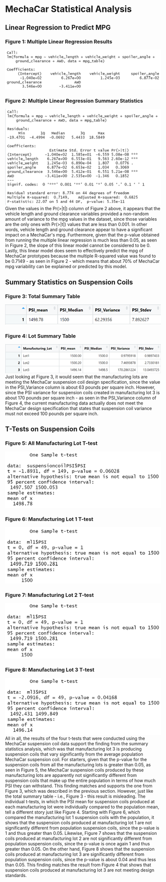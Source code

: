 # MechaCar Statistical Analysis

## Linear Regression to Predict MPG
### Figure 1: Multiple Linear Regression Results
![](https://github.com/HannaKim4673/MechaCar_Statistical_Analysis/blob/main/Results%20and%20Figures/LM%201.png)
### Figure 2: Multiple Linear Regression Summary Statistics 
![](https://github.com/HannaKim4673/MechaCar_Statistical_Analysis/blob/main/Results%20and%20Figures/LM%20Summary.png)
Given the values in the Pr(>|t|) column of Figure 2 above, it appears that the vehicle length and ground clearance variables provided a non-random amount of variance to the mpg values in the dataset, since those variables are the only ones with Pr(>|t|) values that are less than 0.001. In other words, vehicle length and ground clearance appear to have a significant impact on a MechaCar's mpg. Furthermore, given that the p-value obtained from running the multiple linear regression is much less than 0.05, as seen in Figure 2, the slope of this linear model cannot be considered to be 0. Lastly, this linear model does seem to effectively predict the mpg of MechaCar prototypes because the multiple R-squared value was found to be 0.7149 - as seen in Figure 2 - which means that about 70% of MechaCar mpg variability can be explained or predicted by this model.

## Summary Statistics on Suspension Coils
### Figure 3: Total Summary Table
![](https://github.com/HannaKim4673/MechaCar_Statistical_Analysis/blob/main/Results%20and%20Figures/total_summary.png)
### Figure 4: Lot Summary Table
![](https://github.com/HannaKim4673/MechaCar_Statistical_Analysis/blob/main/Results%20and%20Figures/lot_summary.png)
Just looking at Figure 3, it would seem that the manufacturing lots are meeting the MechaCar suspension coil design specification, since the value in the PSI_Variance column is about 63 pounds per square inch. However, since the PSI variance for suspension coils created in manufacturing lot 3 is about 170 pounds per square inch - as seen in the PSI_Variance column of Figure 4, the current manufacturing data actually does not meet the MechaCar design specification that states that suspension coil variance must not exceed 100 pounds per square inch.

## T-Tests on Suspension Coils
### Figure 5: All Manufacturing Lot T-test
![](https://github.com/HannaKim4673/MechaCar_Statistical_Analysis/blob/main/Results%20and%20Figures/AllLotst-test.png)
### Figure 6: Manufacturing Lot 1 T-test
![](https://github.com/HannaKim4673/MechaCar_Statistical_Analysis/blob/main/Results%20and%20Figures/Lot1t-test.png)
### Figure 7: Manufacturing Lot 2 T-test
![](https://github.com/HannaKim4673/MechaCar_Statistical_Analysis/blob/main/Results%20and%20Figures/Lot2t-test.png)
### Figure 8: Manufacturing Lot 3 T-test
![](https://github.com/HannaKim4673/MechaCar_Statistical_Analysis/blob/main/Results%20and%20Figures/Lot3t-test.png)
All in all, the results of the four t-tests that were conducted using the MechaCar suspension coil data support the finding from the summary statistics analysis, which was that manufacturing lot 3 is producing suspension coils that vary significantly from the average population MechaCar suspension coil. For starters, given that the p-value for the suspension coils from all the manufacturing lots is greater than 0.05, as seen in Figure 5, the MechaCar suspension coils produced by these manufacturing lots are apparently not significantly different from suspension coils that make up the entire population in terms of how much PSI they can withstand. This finding matches and supports the one from Figure 3, which was described in the previous section. However, just like the total summary table - i.e., Figure 3 - this result is misleading. The individual t-tests, in which the PSI mean for suspension coils produced at each manufacturing lot were individually compared to the population mean, tell a different story just like Figure 4. Starting with Figure 6, which compared the manufacturing lot 1 suspension coils with the population, it shows that the suspension coils produced at manufacturing lot 1 are not significantly different from population suspension coils, since the p-value is 1 and thus greater than 0.05. Likewise, Figure 7 shows that the suspension coils produced at manufacturing lot 2 are not significantly different from population suspension coils, since the p-value is once again 1 and thus greater than 0.05. On the other hand, Figure 8 shows that the suspension coils produced at manufacturing lot 3 are significantly different from population suspension coils, since the p-value is about 0.04 and thus less than 0.05. This finding matches the result from Figure 4 that shows that suspension coils produced at manufacturing lot 3 are not meeting design standards.
